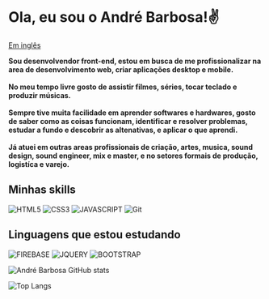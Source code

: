 # Ola, eu sou o André Barbosa!✌️ 
<p align="left">
<a href="/docs/readme_en.md">Em inglês</a>   
</p>

**Sou desenvolvendor front-end, estou em busca de me profissionalizar na area de desenvolvimento web, criar aplicações desktop e mobile.<br><br>
No meu tempo livre gosto de assistir filmes, séries, tocar teclado e produzir músicas.<br><br>
Sempre tive muita facilidade em aprender softwares e hardwares, gosto de saber como as coisas funcionam, identificar e resolver problemas, estudar a fundo e descobrir as altenativas, e aplicar o que aprendi.<br><br>
Já atuei em outras areas profissionais de criação, artes, musica, sound design, sound engineer, mix e master, e no setores formais de produção, logistíca e varejo.**

## Minhas skills
![HTML5](https://img.shields.io/badge/HTML5-E34F26?style=for-the-badge&logo=html5&logoColor=white)
![CSS3](https://img.shields.io/badge/CSS3-1572B6?style=for-the-badge&logo=css3&logoColor=white)
![JAVASCRIPT](https://img.shields.io/badge/JavaScript-F7DF1E?style=for-the-badge&logo=javascript&logoColor=black)
![Git](https://img.shields.io/badge/GIT-E44C30?style=for-the-badge&logo=git&logoColor=white)

## Linguagens que estou estudando
![FIREBASE](https://img.shields.io/badge/Firebase-039BE5?style=for-the-badge&logo=Firebase&logoColor=white)
![JQUERY](https://img.shields.io/badge/jQuery-0769AD?style=for-the-badge&logo=jquery&logoColor=white)
![BOOTSTRAP](https://img.shields.io/badge/Bootstrap-563D7C?style=for-the-badge&logo=bootstrap&logoColor=white)

![André Barbosa GitHub stats](https://github-readme-stats.vercel.app/api?username=andrebdasilva&hide=contribs,prs,stars,issues&theme=tokyonight)

![Top Langs](https://github-readme-stats.vercel.app/api/top-langs/?username=andrebdasilva&theme=tokyonight)
